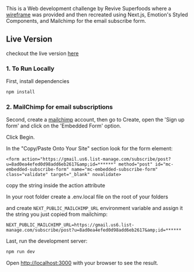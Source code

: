 This is a Web development challenge by Revive Superfoods where a [wireframe](https://www.figma.com/file/TgoWK7cqR67b1XczeRqYZZ/WEB-DEV-TEST?node-id=1307%3A1076) was provided and then recreated using Next.js, Emotion's Styled Components, and Mailchimp for the email subscribe form.
## Live Version
checkout the live version [here](https://revive-web-dev-test.vercel.app/)
### 1. To Run Locally

First, install dependencies
```bash
npm install
```

### 2. MailChimp for email subscriptions
Second, create a [mailchimp](https://www.mailchimp.com) account, then go to Create, open the  'Sign up form' and click on the 'Embedded Form' option. 

Click Begin.

In the "Copy/Paste Onto Your Site" section look for the form element:
```
<form action="https://gmail.us6.list-manage.com/subscribe/post?u=8ad0ea4efed0d98add6eb2617&amp;id=******" method="post" id="mc-embedded-subscribe-form" name="mc-embedded-subscribe-form" class="validate" target="_blank" novalidate>
```
copy the string inside the action attribute

In your root folder create a .env.local file on the root of your folders

and create ```NEXT_PUBLIC_MAILCHIMP_URL``` environment variable and assign it the string you just copied from mailchimp:

```
NEXT_PUBLIC_MAILCHIMP_URL=https://gmail.us6.list-manage.com/subscribe/post?u=8ad0ea4efed0d98add6eb2617&amp;id=******
```

Last, run the development server:

```bash
npm run dev
```

Open [http://localhost:3000](http://localhost:3000) with your browser to see the result.

